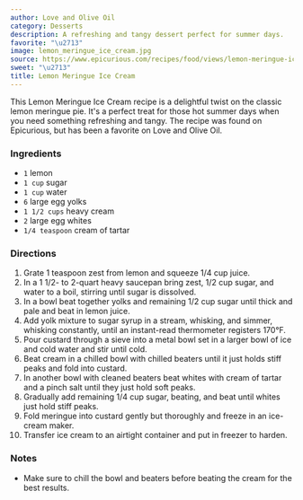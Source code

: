 ```yaml
---
author: Love and Olive Oil
category: Desserts
description: A refreshing and tangy dessert perfect for summer days.
favorite: "\u2713"
image: lemon_meringue_ice_cream.jpg
source: https://www.epicurious.com/recipes/food/views/lemon-meringue-ice-cream
sweet: "\u2713"
title: Lemon Meringue Ice Cream
---
```

This Lemon Meringue Ice Cream recipe is a delightful twist on the classic lemon meringue pie. It's a perfect treat for those hot summer days when you need something refreshing and tangy. The recipe was found on Epicurious, but has been a favorite on Love and Olive Oil.

### Ingredients

* `1` lemon
* `1 cup` sugar
* `1 cup` water
* `6` large egg yolks
* `1 1/2 cups` heavy cream
* `2` large egg whites
* `1/4 teaspoon` cream of tartar

### Directions

1. Grate 1 teaspoon zest from lemon and squeeze 1/4 cup juice.
2. In a 1 1/2- to 2-quart heavy saucepan bring zest, 1/2 cup sugar, and water to a boil, stirring until sugar is dissolved.
3. In a bowl beat together yolks and remaining 1/2 cup sugar until thick and pale and beat in lemon juice.
4. Add yolk mixture to sugar syrup in a stream, whisking, and simmer, whisking constantly, until an instant-read thermometer registers 170°F.
5. Pour custard through a sieve into a metal bowl set in a larger bowl of ice and cold water and stir until cold.
6. Beat cream in a chilled bowl with chilled beaters until it just holds stiff peaks and fold into custard.
7. In another bowl with cleaned beaters beat whites with cream of tartar and a pinch salt until they just hold soft peaks.
8. Gradually add remaining 1/4 cup sugar, beating, and beat until whites just hold stiff peaks.
9. Fold meringue into custard gently but thoroughly and freeze in an ice-cream maker.
10. Transfer ice cream to an airtight container and put in freezer to harden.

### Notes

- Make sure to chill the bowl and beaters before beating the cream for the best results.